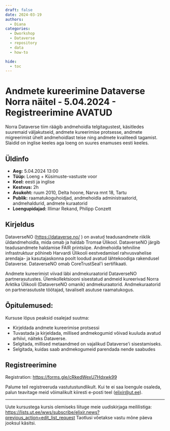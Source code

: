 ```yaml
---
draft: false
date: 2024-03-19
authors:
  - Diana
categories:
  - Dworkshop
  - Dataverse
  - repository
  - data
  - how-to 

hide:
  - toc
---
```


# Andmete kureerimine Dataverse Norra näitel - 5.04.2024 - Registreerimine AVATUD

Norra Dataverse tiim räägib andmehoidla  telgitagustest, käsitledes suuremaid väljakutseid, andmete kureerimise protsesse, andmete migreerimist ühelt andmehoidlast teise ning andmete kvaliteedi tagamist. Slaidid on inglise keeles aga loeng on suures enamuses eesti keeles. 
 
<!-- more -->

## Üldinfo

* __Aeg:__ 5.04.2024 13:00 
* __Tüüp:__ Loeng + Küsimuste-vastuste voor
* __Keel:__ eesti ja inglise
* __Kestvus:__ 2h
* __Asukoht:__ ruum 2010, Delta hoone, Narva mnt 18, Tartu 
* __Publik:__ raamatukoguhoidjad, andmehoidla administraatorid, andmehaldurid, andmete kuraatorid
* __Loengupidajad:__ Illimar Rekand, Philipp Conzett

## Kirjeldus

DataverseNO (https://dataverse.no/ ) on avatud teadusandmete riiklik üldandmehoidla, mida omab ja haldab Tromsø Ülikool. DataverseNO järgib teadusandmete haldamise FAIR printsiipe. Andmehoidla tehniline infrastruktuur põhineb Harvardi Ülikooli eestvedamisel rahvusvahelise arendaja- ja kasutajaskonna poolt loodud avatud lähtekoodiga rakendusel Dataverse. DataverseNO omab CoreTrustSeal'i sertifikaati.

Andmete kureerimist viivad läbi andmekuraatorid DataverseNO partnerasutustes. Ülemkollektsiooni sisestatud andmeid kureerivad Norra Arktika Ülikooli (DataverseNO omanik) andmekuraatorid. Andmekuraatorid on partnerasutuste töötajad, tavaliselt asutuse raamatukogus.


## Õpitulemused:

Kursuse lõpus peaksid osalejad suutma:

* Kirjeldada andmete kureerimise protsessi
* Tuvastada ja kirjeldada, millised andmekogumid võivad kuuluda avatud arhiivi, näiteks Dataverse.
* Selgitada, millised metaandmed on vajalikud Dataverse'i sisestamiseks.
* Selgitada, kuidas saab andmekogumeid parendada nende saabudes

## Registreerimine

Registration: https://forms.gle/cRkedWexU7Hdxwk99 

Palume teil registreeruda vastutustundlikult. Kui te ei saa loengule osaleda, palun teavitage meid võimalikult kiiresti e-posti teel (elixir@ut.ee).

---
Uute kursustega kursis olemiseks liituge meie uudiskirjaga meililistiga:  https://lists.ut.ee/wws/subscribe/elixir.news?previous_action=edit_list_request 
Taotlusi võetakse vastu mõne päeva jooksul käsitsi.